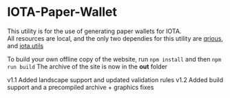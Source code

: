 # IOTA-Paper-Wallet
This utility is for the use of generating paper wallets for IOTA.<br>
All resources are local, and the only two dependies for this utility are <a href="https://github.com/neocotic/qrious">qrious</a>, and <a href = "https://github.com/iotaledger/iota.lib.js">iota.utils</a>


To build your own offline copy of the website, run
`npm install`
and then
`npm run build`
The archive of the site is now in the **out** folder


v1.1 Added landscape support and updated validation rules
v1.2 Added build support and a precompiled archive + graphics fixes